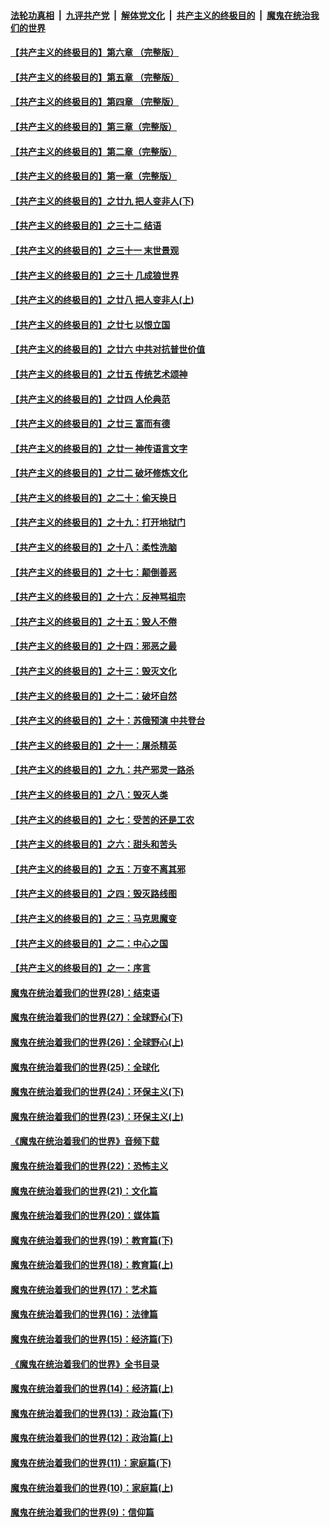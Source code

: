 ####  [法轮功真相](../../../../basic/blob/master/README.md?t=06230404) &nbsp;|&nbsp; [九评共产党](../../../../9ping.md/blob/master/README.md?t=06230404) &nbsp;|&nbsp; [解体党文化](../../../../jtdwh.md/blob/master/README.md?t=06230404)  &nbsp;|&nbsp; [共产主义的终极目的](../../../../gczydzjmd.md/blob/master/README.md?t=06230404) &nbsp;|&nbsp; [魔鬼在统治我们的世界](../../../../mgztzwmdsj.md/blob/master/README.md?t=06230404) 

#### [【共产主义的终极目的】第六章 （完整版）](../pages/nsc422/n11428913.md?t=06230404) 

#### [【共产主义的终极目的】第五章 （完整版）](../pages/nsc422/n11428912.md?t=06230404) 

#### [【共产主义的终极目的】第四章 （完整版）](../pages/nsc422/n11428907.md?t=06230404) 

#### [【共产主义的终极目的】第三章（完整版）](../pages/nsc422/n11428848.md?t=06230404) 

#### [【共产主义的终极目的】第二章（完整版）](../pages/nsc422/n11428831.md?t=06230404) 

#### [【共产主义的终极目的】第一章（完整版）](../pages/nsc422/n11417651.md?t=06230404) 

#### [【共产主义的终极目的】之廿九 把人变非人(下)](../pages/nsc422/n11344140.md?t=06230404) 

#### [【共产主义的终极目的】之三十二 结语](../pages/nsc422/n11360535.md?t=06230404) 

#### [【共产主义的终极目的】之三十一 末世景观](../pages/nsc422/n11351129.md?t=06230404) 

#### [【共产主义的终极目的】之三十 几成狼世界](../pages/nsc422/n11348280.md?t=06230404) 

#### [【共产主义的终极目的】之廿八 把人变非人(上)](../pages/nsc422/n11340492.md?t=06230404) 

#### [【共产主义的终极目的】之廿七 以恨立国](../pages/nsc422/n11336944.md?t=06230404) 

#### [【共产主义的终极目的】之廿六 中共对抗普世价值](../pages/nsc422/n11324785.md?t=06230404) 

#### [【共产主义的终极目的】之廿五 传统艺术颂神](../pages/nsc422/n11296396.md?t=06230404) 

#### [【共产主义的终极目的】之廿四 人伦典范](../pages/nsc422/n11296397.md?t=06230404) 

#### [【共产主义的终极目的】之廿三 富而有德](../pages/nsc422/n11283598.md?t=06230404) 

#### [【共产主义的终极目的】之廿一 神传语言文字](../pages/nsc422/n11263265.md?t=06230404) 

#### [【共产主义的终极目的】之廿二 破坏修炼文化](../pages/nsc422/n11245728.md?t=06230404) 

#### [【共产主义的终极目的】之二十：偷天换日](../pages/nsc422/n11238846.md?t=06230404) 

#### [【共产主义的终极目的】之十九：打开地狱门](../pages/nsc422/n11206376.md?t=06230404) 

#### [【共产主义的终极目的】之十八：柔性洗脑](../pages/nsc422/n11199994.md?t=06230404) 

#### [【共产主义的终极目的】之十七：颠倒善恶](../pages/nsc422/n11179782.md?t=06230404) 

#### [【共产主义的终极目的】之十六：反神骂祖宗](../pages/nsc422/n11166798.md?t=06230404) 

#### [【共产主义的终极目的】之十五：毁人不倦](../pages/nsc422/n11166792.md?t=06230404) 

#### [【共产主义的终极目的】之十四：邪恶之最](../pages/nsc422/n11150249.md?t=06230404) 

#### [【共产主义的终极目的】之十三：毁灭文化](../pages/nsc422/n11135227.md?t=06230404) 

#### [【共产主义的终极目的】之十二：破坏自然](../pages/nsc422/n11135214.md?t=06230404) 

#### [【共产主义的终极目的】之十：苏俄预演 中共登台](../pages/nsc422/n11118424.md?t=06230404) 

#### [【共产主义的终极目的】之十一：屠杀精英](../pages/nsc422/n11118442.md?t=06230404) 

#### [【共产主义的终极目的】之九：共产邪灵一路杀](../pages/nsc422/n11114139.md?t=06230404) 

#### [【共产主义的终极目的】之八：毁灭人类](../pages/nsc422/n11108503.md?t=06230404) 

#### [【共产主义的终极目的】之七：受苦的还是工农](../pages/nsc422/n11101809.md?t=06230404) 

#### [【共产主义的终极目的】之六：甜头和苦头](../pages/nsc422/n11096971.md?t=06230404) 

#### [【共产主义的终极目的】之五：万变不离其邪](../pages/nsc422/n11091285.md?t=06230404) 

#### [【共产主义的终极目的】之四：毁灭路线图](../pages/nsc422/n11086284.md?t=06230404) 

#### [【共产主义的终极目的】之三：马克思魔变](../pages/nsc422/n11061941.md?t=06230404) 

#### [【共产主义的终极目的】之二：中心之国](../pages/nsc422/n11047728.md?t=06230404) 

#### [【共产主义的终极目的】之一：序言](../pages/nsc422/n11086077.md?t=06230404) 

#### [魔鬼在统治着我们的世界(28)：结束语](../pages/nsc422/n10936246.md?t=06230404) 

#### [魔鬼在统治着我们的世界(27)：全球野心(下)](../pages/nsc422/n10928319.md?t=06230404) 

#### [魔鬼在统治着我们的世界(26)：全球野心(上)](../pages/nsc422/n10900318.md?t=06230404) 

#### [魔鬼在统治着我们的世界(25)：全球化](../pages/nsc422/n10788205.md?t=06230404) 

#### [魔鬼在统治着我们的世界(24)：环保主义(下)](../pages/nsc422/n10695307.md?t=06230404) 

#### [魔鬼在统治着我们的世界(23)：环保主义(上)](../pages/nsc422/n10688613.md?t=06230404) 

#### [《魔鬼在统治着我们的世界》音频下载](../pages/nsc422/n10635553.md?t=06230404) 

#### [魔鬼在统治着我们的世界(22)：恐怖主义](../pages/nsc422/n10614727.md?t=06230404) 

#### [魔鬼在统治着我们的世界(21)：文化篇](../pages/nsc422/n10597706.md?t=06230404) 

#### [魔鬼在统治着我们的世界(20)：媒体篇](../pages/nsc422/n10586579.md?t=06230404) 

#### [魔鬼在统治着我们的世界(19)：教育篇(下)](../pages/nsc422/n10564808.md?t=06230404) 

#### [魔鬼在统治着我们的世界(18)：教育篇(上)](../pages/nsc422/n10526970.md?t=06230404) 

#### [魔鬼在统治着我们的世界(17)：艺术篇](../pages/nsc422/n10499093.md?t=06230404) 

#### [魔鬼在统治着我们的世界(16)：法律篇](../pages/nsc422/n10485969.md?t=06230404) 

#### [魔鬼在统治着我们的世界(15)：经济篇(下)](../pages/nsc422/n10469975.md?t=06230404) 

#### [《魔鬼在统治着我们的世界》全书目录](../pages/nsc422/n10464261.md?t=06230404) 

#### [魔鬼在统治着我们的世界(14)：经济篇(上)](../pages/nsc422/n10457370.md?t=06230404) 

#### [魔鬼在统治着我们的世界(13)：政治篇(下)](../pages/nsc422/n10448270.md?t=06230404) 

#### [魔鬼在统治着我们的世界(12)：政治篇(上)](../pages/nsc422/n10444576.md?t=06230404) 

#### [魔鬼在统治着我们的世界(11)：家庭篇(下)](../pages/nsc422/n10440961.md?t=06230404) 

#### [魔鬼在统治着我们的世界(10)：家庭篇(上)](../pages/nsc422/n10435448.md?t=06230404) 

#### [魔鬼在统治着我们的世界(9)：信仰篇](../pages/nsc422/n10432159.md?t=06230404) 

